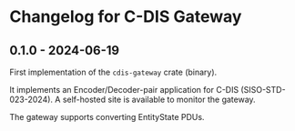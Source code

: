 # Changelog for C-DIS Gateway

## 0.1.0 - 2024-06-19

First implementation of the `cdis-gateway` crate (binary).

It implements an Encoder/Decoder-pair application for C-DIS (SISO-STD-023-2024).
A self-hosted site is available to monitor the gateway.

The gateway supports converting EntityState PDUs. 